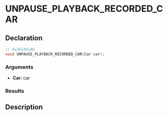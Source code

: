 # UNPAUSE_PLAYBACK_RECORDED_CAR

## Declaration
```cpp
// 0x361A01AD
void UNPAUSE_PLAYBACK_RECORDED_CAR(Car car);
```

### Arguments
- **Car:** car

### Results

## Description
